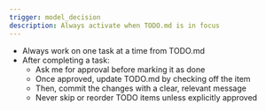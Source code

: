 ```yaml
---
trigger: model_decision
description: Always activate when TODO.md is in focus
---
```


- Always work on one task at a time from TODO.md
- After completing a task:
  - Ask me for approval before marking it as done
  - Once approved, update TODO.md by checking off the item
  - Then, commit the changes with a clear, relevant message
  - Never skip or reorder TODO items unless explicitly approved

